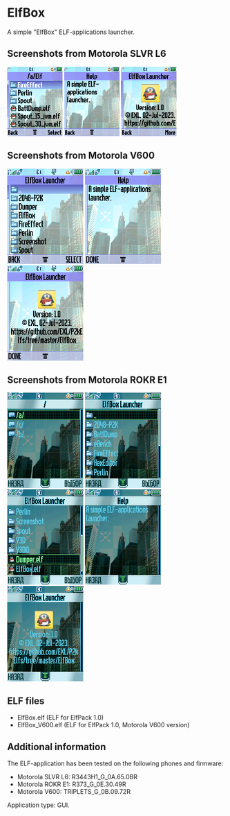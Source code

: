 ElfBox
======

A simple "ElfBox" ELF-applications launcher.

## Screenshots from Motorola SLVR L6

![Screenshot 1 of ElfBox from Motorola SLVR L6](../images/Screenshot_ElfBox_L6_1.png) ![Screenshot 2 of ElfBox from Motorola SLVR L6](../images/Screenshot_ElfBox_L6_2.png) ![Screenshot 3 of ElfBox from Motorola SLVR L6](../images/Screenshot_ElfBox_L6_3.png)

## Screenshots from Motorola V600

![Screenshot 1 of ElfBox from Motorola V600](../images/Screenshot_ElfBox_V600_1.png) ![Screenshot 2 of ElfBox from Motorola V600](../images/Screenshot_ElfBox_V600_2.png) ![Screenshot 3 of ElfBox from Motorola V600](../images/Screenshot_ElfBox_V600_3.png)

## Screenshots from Motorola ROKR E1

![Screenshot 1 of ElfBox from Motorola ROKR E1](../images/Screenshot_ElfBox_E1_1.png) ![Screenshot 2 of ElfBox from Motorola ROKR E1](../images/Screenshot_ElfBox_E1_2.png) ![Screenshot 3 of ElfBox from Motorola ROKR E1](../images/Screenshot_ElfBox_E1_3.png) ![Screenshot 4 of ElfBox from Motorola ROKR E1](../images/Screenshot_ElfBox_E1_4.png) ![Screenshot 5 of ElfBox from Motorola ROKR E1](../images/Screenshot_ElfBox_E1_5.png)

## ELF files

* ElfBox.elf (ELF for ElfPack 1.0)
* ElfBox_V600.elf (ELF for ElfPack 1.0, Motorola V600 version)

## Additional information

The ELF-application has been tested on the following phones and firmware:

* Motorola SLVR L6: R3443H1_G_0A.65.0BR
* Motorola ROKR E1: R373_G_0E.30.49R
* Motorola V600: TRIPLETS_G_0B.09.72R

Application type: GUI.
